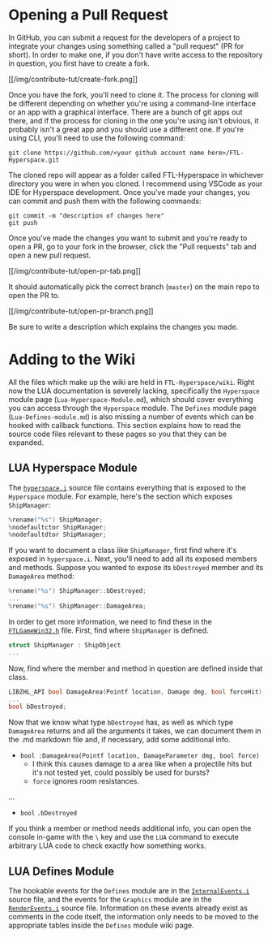 # Opening a Pull Request

In GitHub, you can submit a request for the developers of a project to integrate your changes using something called a "pull request" (PR for short). In order to make one, if you don't have write access to the repository in question, you first have to create a fork.

[[/img/contribute-tut/create-fork.png]]

Once you have the fork, you'll need to clone it. The process for cloning will be different depending on whether you're using a command-line interface or an app with a graphical interface. There are a bunch of git apps out there, and if the process for cloning in the one you're using isn't obvious, it probably isn't a great app and you should use a different one. If you're using CLI, you'll need to use the following command:

```
git clone https://github.com/<your github account name here>/FTL-Hyperspace.git
```

The cloned repo will appear as a folder called FTL-Hyperspace in whichever directory you were in when you cloned. I recommend using VSCode as your IDE for Hyperspace development. Once you've made your changes, you can commit and push them with the following commands:

```
git commit -m "description of changes here"
git push
```

Once you've made the changes you want to submit and you're ready to open a PR, go to your fork in the browser, click the "Pull requests" tab and open a new pull request.

[[/img/contribute-tut/open-pr-tab.png]]

It should automatically pick the correct branch (`master`) on the main repo to open the PR to.

[[/img/contribute-tut/open-pr-branch.png]]

Be sure to write a description which explains the changes you made.

# Adding to the Wiki

All the files which make up the wiki are held in `FTL-Hyperspace/wiki`. Right now the LUA documentation is severely lacking, specifically the `Hyperspace` module page (`Lua-Hyperspace-Module.md`), which should cover everything you can access through the `Hyperspace` module. The `Defines` module page (`Lua-Defines-module.md`) is also missing a number of events which can be hooked with callback functions. This section explains how to read the source code files relevant to these pages so you that they can be expanded.

## LUA Hyperspace Module

The [`hyperspace.i`](../blob/master/lua/modules/hyperspace.i) source file contains everything that is exposed to the `Hyperspace` module. For example, here's the section which exposes `ShipManager`:

```c
%rename("%s") ShipManager;
%nodefaultctor ShipManager;
%nodefaultdtor ShipManager;
```

If you want to document a class like `ShipManager`, first find where it's exposed in `hyperspace.i`. Next, you'll need to add all its exposed members and methods. Suppose you wanted to expose its `bDestroyed` member and its `DamageArea` method:

```c
%rename("%s") ShipManager::bDestroyed;
...
%rename("%s") ShipManager::DamageArea;
```

In order to get more information, we need to find these in the [`FTLGameWin32.h`](../blob/master/FTLGameWin32.h) file. First, find where `ShipManager` is defined.

```c
struct ShipManager : ShipObject
...
```

Now, find where the member and method in question are defined inside that class.

```c
LIBZHL_API bool DamageArea(Pointf location, Damage dmg, bool forceHit);
...
bool bDestroyed;
```

Now that we know what type `bDestroyed` has, as well as which type `DamageArea` returns and all the arguments it takes, we can document them in the .md markdown file and, if necessary, add some additional info.

- `bool :DamageArea(Pointf location, DamageParameter dmg, bool force)`
   - I think this causes damage to a area like when a projectile hits but it's not tested yet, could possibly be used for bursts?
   - `force` ignores room resistances.

...

- `bool` `.bDestroyed`

If you think a member or method needs additional info, you can open the console in-game with the `\` key and use the `LUA` command to execute arbitrary LUA code to check exactly how something works.

## LUA Defines Module

The hookable events for the `Defines` module are in the [`InternalEvents.i`](../blob/master/lua/InternalEvents.h) source file, and the events for the `Graphics` module are in the [`RenderEvents.i`](../blob/master/lua/RenderEvents.h) source file. Information on these events already exist as comments in the code itself, the information only needs to be moved to the appropriate tables inside the `Defines` module wiki page.
